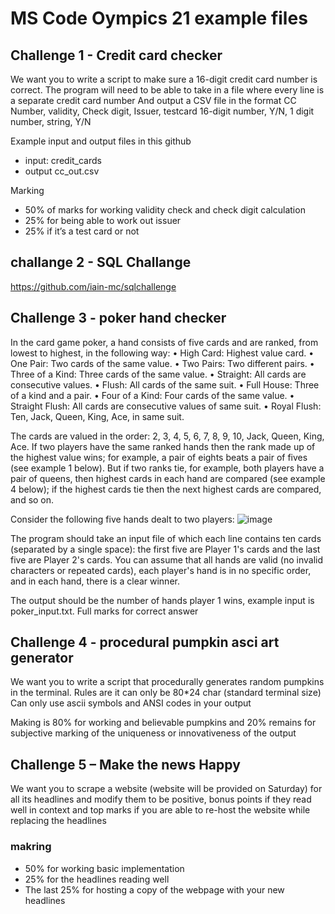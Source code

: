 # MS Code Oympics 21 example files

## Challenge 1 - Credit card checker
We want you to write a script to make sure a 16-digit credit card number is correct.
The program will need to be able to take in a file where every line is a separate credit card
number
And output a CSV file in the format
CC Number, validity, Check digit, Issuer, testcard
16-digit number, Y/N, 1 digit number, string, Y/N

Example input and output files in this github 
 - input: credit_cards
 - output cc_out.csv 

Marking
* 50% of marks for working validity check and check digit calculation
* 25% for being able to work out issuer
* 25% if it’s a test card or not

## challange 2 - SQL Challange 
 https://github.com/iain-mc/sqlchallenge

## Challenge 3 - poker hand checker

In the card game poker, a hand consists of five cards and are ranked, from
lowest to highest, in the following way:
• High Card: Highest value card.
• One Pair: Two cards of the same value.
• Two Pairs: Two different pairs.
• Three of a Kind: Three cards of the same value.
• Straight: All cards are consecutive values.
• Flush: All cards of the same suit.
• Full House: Three of a kind and a pair.
• Four of a Kind: Four cards of the same value.
• Straight Flush: All cards are consecutive values of same suit.
• Royal Flush: Ten, Jack, Queen, King, Ace, in same suit.

The cards are valued in the order:
2, 3, 4, 5, 6, 7, 8, 9, 10, Jack, Queen, King, Ace.
If two players have the same ranked hands then the rank made up of the highest
value wins; for example, a pair of eights beats a pair of fives (see example 1
below). But if two ranks tie, for example, both players have a pair of queens, then
highest cards in each hand are compared (see example 4 below); if the highest
cards tie then the next highest cards are compared, and so on.

Consider the following five hands dealt to two players:
![image](https://user-images.githubusercontent.com/9115943/139530107-6406f7fa-9ecb-4aa7-894a-3cde3da57a72.png)

The program should take an input file of which each line contains ten cards
(separated by a single space): the first five are Player 1's cards and the last five
are Player 2's cards. You can assume that all hands are valid (no invalid
characters or repeated cards), each player's hand is in no specific order, and in
each hand, there is a clear winner.

The output should be the number of hands player 1 wins, example input is poker_input.txt. Full marks for correct answer

## Challenge 4 - procedural pumpkin asci art generator
We want you to write a script that procedurally generates random pumpkins in the
terminal.
Rules are it can only be 80*24 char (standard terminal size)
Can only use ascii symbols and ANSI codes in your output

Making is 80% for working and believable pumpkins and 20% remains for subjective
marking of the uniqueness or innovativeness of the output

## Challenge 5 – Make the news Happy
We want you to scrape a website (website will be provided on Saturday) for all its
headlines and modify them to be positive, bonus points if they read well in context
and top marks if you are able to re-host the website while replacing the headlines

### makring 
* 50% for working basic implementation
* 25% for the headlines reading well
* The last 25% for hosting a copy of the webpage with your new headlines
